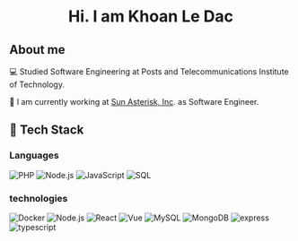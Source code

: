<div align="center">
  <h1>
    Hi. I am Khoan Le Dac
  </h1>
 </div>

## About me
:computer: Studied Software Engineering at Posts and Telecommunications Institute of Technology.

:briefcase: I am currently working at [Sun Asterisk, Inc](https://sun-asterisk.vn/en/). as Software Engineer.

## :key: Tech Stack

### Languages
![PHP](https://img.shields.io/badge/-Php-green?&logo=PHP&logoColor=007396)
![Node.js](https://img.shields.io/badge/-Node.js-green?&logo=node.js)
![JavaScript](https://img.shields.io/badge/-JavaScript-green?&logo=JavaScript&logoColor=ddc508)
![SQL](https://img.shields.io/badge/-SQL-green?&logo=MySQL&logoColor=4479A1)

### technologies

![Docker](https://img.shields.io/badge/-Docker-yellow?&logo=Docker)
![Node.js](https://img.shields.io/badge/-Node.js-yellow?&logo=node.js)
![React](https://img.shields.io/badge/-React-yellow?&logo=React)
![Vue](https://img.shields.io/badge/-Vue-yellow?&logo=Vue.js)
![MySQL](https://img.shields.io/badge/-MySQL-yellow?&logo=mysql&logoColor=4479A1)
![MongoDB](https://img.shields.io/badge/-MongoDB-yellow?&logo=mongoDB&logoColor=47A248)
![express](https://img.shields.io/badge/-express-yellow?&logo=express&logoColor=47A248)
![typescript](https://img.shields.io/badge/-typescript-yellow?&logo=typescript&logoColor=47A248)
